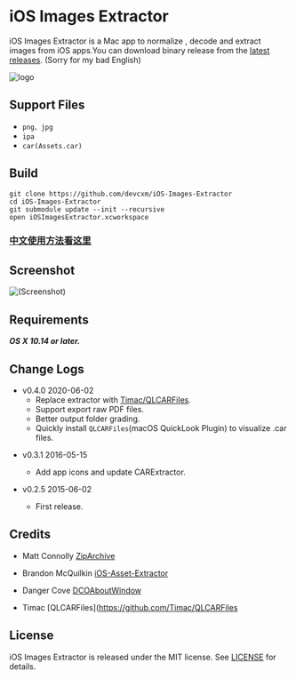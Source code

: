 # iOS Images Extractor
iOS Images Extractor is a Mac app to normalize , decode and extract images from iOS apps.You can download binary release from the [latest releases](https://github.com/devcxm/iOS-Images-Extractor/releases/latest). (Sorry for my bad English)

![logo](https://raw.githubusercontent.com/devcxm/iOS-Images-Extractor/master/iOSImagesExtractor/iOSImagesExtractor/Images.xcassets/AppIcon.appiconset/AppIcon-256.png)

## Support Files
- `png、jpg`
- `ipa`
- `car(Assets.car)`

## Build
```
git clone https://github.com/devcxm/iOS-Images-Extractor
cd iOS-Images-Extractor
git submodule update --init --recursive
open iOSImagesExtractor.xcworkspace
```
### [中文使用方法看这里](/README_zh-Hans.md)

## Screenshot
![(Screenshot)](https://cloud.githubusercontent.com/assets/8568955/7927878/874f0594-0918-11e5-9fe3-452372f5affd.gif)


## Requirements
_**OS X 10.14 or later.**_

## Change Logs
* v0.4.0 2020-06-02
	* Replace extractor with [Timac/QLCARFiles](https://github.com/Timac/QLCARFiles).
	* Support export raw PDF files.
	* Better output folder grading.
	* Quickly install `QLCARFiles`(macOS QuickLook Plugin) to visualize .car files.

- v0.3.1 2016-05-15
	* Add app icons and update CARExtractor.

- v0.2.5 2015-06-02
	* First release.

## Credits

- Matt Connolly [ZipArchive](https://github.com/mattconnolly/ZipArchive)

- Brandon McQuilkin [iOS-Asset-Extractor](https://github.com/Marxon13/iOS-Asset-Extractor)

- Danger Cove [DCOAboutWindow](https://github.com/DangerCove/DCOAboutWindow)

- Timac [QLCARFiles](https://github.com/Timac/QLCARFiles

## License

iOS Images Extractor is released under the MIT license. See [LICENSE](/LICENSE) for details.
